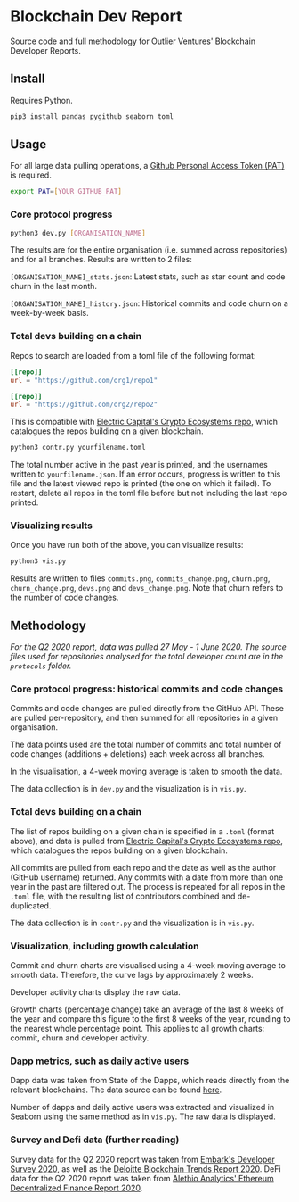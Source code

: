 # Blockchain Dev Report

Source code and full methodology for Outlier Ventures' Blockchain Developer Reports.

## Install

Requires Python.

```sh
pip3 install pandas pygithub seaborn toml
```

## Usage

For all large data pulling operations, a [Github Personal Access Token (PAT)](https://help.github.com/en/github/authenticating-to-github/creating-a-personal-access-token-for-the-command-line) is required.

```sh
export PAT=[YOUR_GITHUB_PAT]
```

### Core protocol progress

```sh
python3 dev.py [ORGANISATION_NAME]
```

The results are for the entire organisation (i.e. summed across repositories) and for all branches. Results are written to 2 files:

`[ORGANISATION_NAME]_stats.json`: Latest stats, such as star count and code churn in the last month.

`[ORGANISATION_NAME]_history.json`: Historical commits and code churn on a week-by-week basis.

### Total devs building on a chain

Repos to search are loaded from a toml file of the following format:
```toml
[[repo]]
url = "https://github.com/org1/repo1"

[[repo]]
url = "https://github.com/org2/repo2"
```

This is compatible with [Electric Capital's Crypto Ecosystems repo](https://github.com/electric-capital/crypto-ecosystems), which catalogues the repos building on a given blockchain.

```sh
python3 contr.py yourfilename.toml
```

The total number active in the past year is printed, and the usernames written to `yourfilename.json`. If an error occurs, progress is written to this file and the latest viewed repo is printed (the one on which it failed). To restart, delete all repos in the toml file before but not including the last repo printed.

### Visualizing results

Once you have run both of the above, you can visualize results:

```sh
python3 vis.py
```

Results are written to files `commits.png`, `commits_change.png`, `churn.png`, `churn_change.png`, `devs.png` and `devs_change.png`. Note that churn refers to the number of code changes.

## Methodology

*For the Q2 2020 report, data was pulled 27 May - 1 June 2020. The source files used for repositories analysed for the total developer count are in the `protocols` folder.*

### Core protocol progress: historical commits and code changes

Commits and code changes are pulled directly from the GitHub API. These are pulled per-repository, and then summed for all repositories in a given organisation.

The data points used are the total number of commits and total number of code changes (additions + deletions) each week across all branches.

In the visualisation, a 4-week moving average is taken to smooth the data.

The data collection is in `dev.py` and the visualization is in `vis.py`.

### Total devs building on a chain

The list of repos building on a given chain is specified in a `.toml` (format above), and data is pulled from [Electric Capital's Crypto Ecosystems repo](https://github.com/electric-capital/crypto-ecosystems), which catalogues the repos building on a given blockchain.

All commits are pulled from each repo and the date as well as the author (GitHub username) returned. Any commits with a date from more than one year in the past are filtered out. The process is repeated for all repos in the `.toml` file, with the resulting list of contributors combined and de-duplicated.

The data collection is in `contr.py` and the visualization is in `vis.py`.

### Visualization, including growth calculation

Commit and churn charts are visualised using a 4-week moving average to smooth data. Therefore, the curve lags by approximately 2 weeks.

Developer activity charts display the raw data.

Growth charts (percentage change) take an average of the last 8 weeks of the year and compare this figure to the first 8 weeks of the year, rounding to the nearest whole percentage point. This applies to all growth charts: commit, churn and developer activity.

### Dapp metrics, such as daily active users

Dapp data was taken from State of the Dapps, which reads directly from the relevant blockchains. The data source can be found [here](https://www.stateofthedapps.com/stats).

Number of dapps and daily active users was extracted and visualized in Seaborn using the same method as in `vis.py`. The raw data is displayed.

### Survey and Defi data (further reading)

Survey data for the Q2 2020 report was taken from [Embark's Developer Survey 2020](https://blog.embarklabs.io/news/2020/03/04/2020-Blockchain-Developer-Survey/), as well as the [Deloitte Blockchain Trends Report 2020](https://www2.deloitte.com/content/dam/Deloitte/ie/Documents/Consulting/Blockchain-Trends-2020-report.pdf). DeFi data for the Q2 2020 report was taken from [Alethio Analytics' Ethereum Decentralized Finance Report 2020](https://pages.consensys.net/ethereum-decentralized-finance-report-alethio).